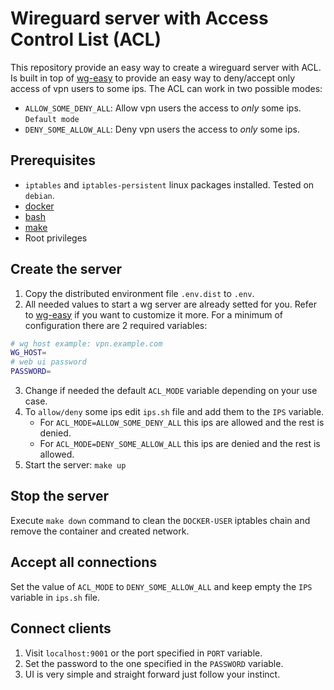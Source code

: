 # Wireguard server with Access Control List (ACL)

This repository provide an easy way to create a wireguard server with ACL.
Is built in top of [wg-easy](https://github.com/wg-easy/wg-easy) to provide an easy way to deny/accept only access of vpn users to some ips.
The ACL can work in two possible modes:

- `ALLOW_SOME_DENY_ALL`: Allow vpn users the access to _only_ some ips. `Default mode`
- `DENY_SOME_ALLOW_ALL`: Deny vpn users the access to _only_ some ips.

## Prerequisites

- `iptables` and `iptables-persistent` linux packages installed. Tested on `debian`.
- [docker](https://www.docker.com/)
- [bash](https://www.gnu.org/software/bash/)
- [make](https://www.gnu.org/software/make/)
- Root privileges

## Create the server

1. Copy the distributed environment file `.env.dist` to `.env`.
2. All needed values to start a wg server are already setted for you.
   Refer to [wg-easy](https://github.com/wg-easy/wg-easy) if you want to customize it more.
   For a minimum of configuration there are 2 required variables:

```BASH
# wg host example: vpn.example.com
WG_HOST=
# web ui password
PASSWORD=
```

3. Change if needed the default `ACL_MODE` variable depending on your use case.
4. To `allow/deny` some ips edit `ips.sh` file and add them to the `IPS` variable.
   - For `ACL_MODE=ALLOW_SOME_DENY_ALL` this ips are allowed and the rest is denied.
   - For `ACL_MODE=DENY_SOME_ALLOW_ALL` this ips are denied and the rest is allowed.
5. Start the server: `make up`

## Stop the server

Execute `make down` command to clean the `DOCKER-USER` iptables chain and remove the container and created network.

## Accept all connections

Set the value of `ACL_MODE` to `DENY_SOME_ALLOW_ALL` and keep empty the `IPS` variable in `ips.sh` file.

## Connect clients

1. Visit `localhost:9001` or the port specified in `PORT` variable.
2. Set the password to the one specified in the `PASSWORD` variable.
3. UI is very simple and straight forward just follow your instinct.
